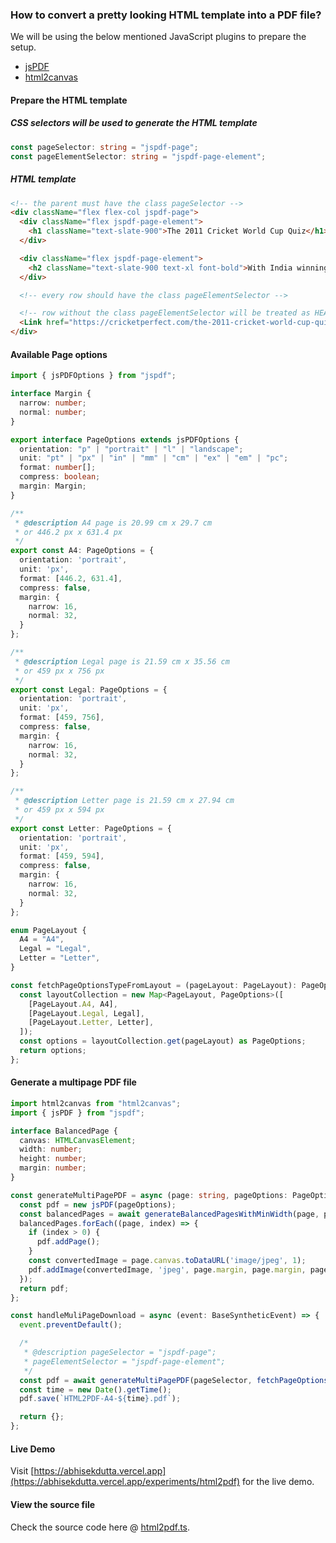 ### How to convert a pretty looking HTML template into a PDF file?

We will be using the below mentioned JavaScript plugins to prepare the setup.

- [jsPDF](https://github.com/parallax/jsPDF)
- [html2canvas](https://html2canvas.hertzen.com/)

#### Prepare the HTML template

##### CSS selectors will be used to generate the HTML template

```ts
const pageSelector: string = "jspdf-page";
const pageElementSelector: string = "jspdf-page-element";
```

##### HTML template

```html
<!-- the parent must have the class pageSelector -->
<div className="flex flex-col jspdf-page">
  <div className="flex jspdf-page-element">
    <h1 className="text-slate-900">The 2011 Cricket World Cup Quiz</h1>
  </div>

  <div className="flex jspdf-page-element">
    <h2 className="text-slate-900 text-xl font-bold">With India winning the 2011 World Cup, it has meant that the biggest set of cricket fans remember this tournament very fondly. You can take this cricket quiz surrounding the 2011 edition of the tournament to test your knowledge too!</h2>
  </div>

  <!-- every row should have the class pageElementSelector -->

  <!-- row without the class pageElementSelector will be treated as HEADER or FOOTER -->
  <Link href="https://cricketperfect.com/the-2011-cricket-world-cup-quiz/" target="_blank" className="underline">The credit goes to cricketperfect.com</Link>
</div>
```


#### Available Page options

```ts
import { jsPDFOptions } from "jspdf";

interface Margin {
  narrow: number;
  normal: number;
}

export interface PageOptions extends jsPDFOptions {
  orientation: "p" | "portrait" | "l" | "landscape";
  unit: "pt" | "px" | "in" | "mm" | "cm" | "ex" | "em" | "pc";
  format: number[];
  compress: boolean;
  margin: Margin;
}

/**
 * @description A4 page is 20.99 cm x 29.7 cm
 * or 446.2 px x 631.4 px
 */
export const A4: PageOptions = {
  orientation: 'portrait',
  unit: 'px',
  format: [446.2, 631.4],
  compress: false,
  margin: {
    narrow: 16,
    normal: 32,
  }
};

/**
 * @description Legal page is 21.59 cm x 35.56 cm
 * or 459 px x 756 px
 */
export const Legal: PageOptions = {
  orientation: 'portrait',
  unit: 'px',
  format: [459, 756],
  compress: false,
  margin: {
    narrow: 16,
    normal: 32,
  }
};

/**
 * @description Letter page is 21.59 cm x 27.94 cm
 * or 459 px x 594 px
 */
export const Letter: PageOptions = {
  orientation: 'portrait',
  unit: 'px',
  format: [459, 594],
  compress: false,
  margin: {
    narrow: 16,
    normal: 32,
  }
};

enum PageLayout {
  A4 = "A4",
  Legal = "Legal",
  Letter = "Letter",
}

const fetchPageOptionsTypeFromLayout = (pageLayout: PageLayout): PageOptions => {
  const layoutCollection = new Map<PageLayout, PageOptions>([
    [PageLayout.A4, A4],
    [PageLayout.Legal, Legal],
    [PageLayout.Letter, Letter],
  ]);
  const options = layoutCollection.get(pageLayout) as PageOptions;
  return options;
};
```

#### Generate a multipage PDF file

```ts
import html2canvas from "html2canvas";
import { jsPDF } from "jspdf";

interface BalancedPage {
  canvas: HTMLCanvasElement;
  width: number;
  height: number;
  margin: number;
}

const generateMultiPagePDF = async (page: string, pageOptions: PageOptions, selector: string): Promise<jsPDF> => {
  const pdf = new jsPDF(pageOptions);
  const balancedPages = await generateBalancedPagesWithMinWidth(page, pageOptions, selector);
  balancedPages.forEach((page, index) => {
    if (index > 0) {
      pdf.addPage();
    }
    const convertedImage = page.canvas.toDataURL('image/jpeg', 1);
    pdf.addImage(convertedImage, 'jpeg', page.margin, page.margin, page.width, page.height);
  });
  return pdf;
};

const handleMuliPageDownload = async (event: BaseSyntheticEvent) => {
  event.preventDefault();

  /*
   * @description pageSelector = "jspdf-page";
   * pageElementSelector = "jspdf-page-element";
   */
  const pdf = await generateMultiPagePDF(pageSelector, fetchPageOptionsTypeFromLayout(PageLayout.A4), pageElementSelector);
  const time = new Date().getTime();
  pdf.save(`HTML2PDF-A4-${time}.pdf`);

  return {};
};
```

#### Live Demo

Visit [https://abhisekdutta.vercel.app](https://abhisekdutta.vercel.app/experiments/html2pdf) for the live demo.

#### View the source file

Check the source code here @ [html2pdf.ts](./html2pdf.ts).
